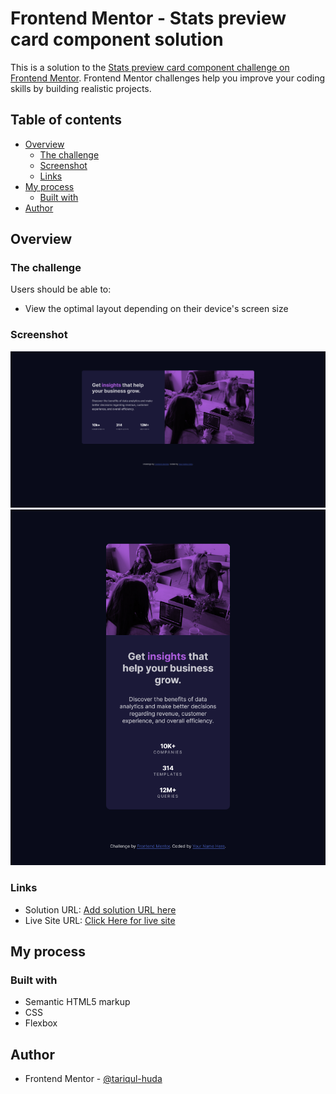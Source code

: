 # Frontend Mentor - Stats preview card component solution

This is a solution to the [Stats preview card component challenge on Frontend Mentor](https://www.frontendmentor.io/challenges/stats-preview-card-component-8JqbgoU62). Frontend Mentor challenges help you improve your coding skills by building realistic projects. 

## Table of contents

- [Overview](#overview)
  - [The challenge](#the-challenge)
  - [Screenshot](#screenshot)
  - [Links](#links)
- [My process](#my-process)
  - [Built with](#built-with)
- [Author](#author)

## Overview

### The challenge

Users should be able to:

- View the optimal layout depending on their device's screen size

### Screenshot

![Desktop version](Desktop.png)
![Mobile](Mobile.png)

### Links

- Solution URL: [Add solution URL here](https://your-solution-url.com)
- Live Site URL: [Click Here for live site](https://tariqul-huda.github.io/stats-preview-card-component/)

## My process

### Built with

- Semantic HTML5 markup
- CSS
- Flexbox


## Author
- Frontend Mentor - [@tariqul-huda](https://www.frontendmentor.io/profile/tariqul-huda)

